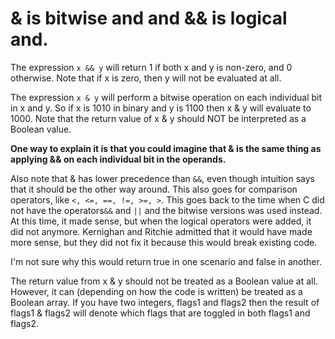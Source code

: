 # & is bitwise and and && is logical and.

The expression `x && y` will return 1 if both x and y is non-zero, and 0 otherwise.
Note that if x is zero, then y will not be evaluated at all.

The expression `x & y` will perform a bitwise operation on each individual bit in x and y.
So if x is 1010 in binary and y is 1100 then x & y will evaluate to 1000.
Note that the return value of x & y should NOT be interpreted as a Boolean value.

**One way to explain it is that you could imagine that & is the same thing as applying && on each individual bit in the operands.**

Also note that & has lower precedence than `&&`, even though intuition says that it should be the other way around.
This also goes for comparison operators, like `<, <=, ==, !=, >=, >`. This goes back to the time when C did not have the operators`&&` and `||` and the bitwise versions was used instead. At this time, it made sense, but when the logical operators were added, it did not anymore.
Kernighan and Ritchie admitted that it would have made more sense, but they did not fix it because this would break existing code.

I'm not sure why this would return true in one scenario and false in another.

The return value from x & y should not be treated as a Boolean value at all. However, it can (depending on how the code is written) be treated as a Boolean array. If you have two integers, flags1 and flags2 then the result of flags1 & flags2 will denote which flags that are toggled in both flags1 and flags2.
